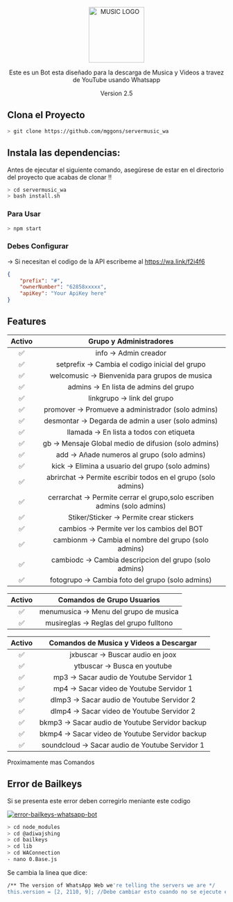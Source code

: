 <p align="center">
<a href="#"><img title="MUSIC LOGO" src="https://img.utdstc.com/icon/9f1/c7b/9f1c7ba989ad4a11039b0a5a82bc4a8db39dda35d2c8fe26a46d1a0d277df877:200" width="128" height="128"></a>
</p>

<p align="center">
Este es un Bot esta diseñado para la descarga de Musica y Videos a travez de YouTube usando Whatsapp
<p align="center">
Version 2.5

## Clona el Proyecto

```bash
> git clone https://github.com/mggons/servermusic_wa
```

## Instala las dependencias:
Antes de ejecutar el siguiente comando, asegúrese de estar en el directorio del proyecto que
acabas de clonar !!

```bash
> cd servermusic_wa
> bash install.sh
```

### Para Usar 
```bash
> npm start
```

### Debes Configurar
-> Si necesitan el codigo de la API escribeme al https://wa.link/f2i4f6
```json
{
	"prefix": "#",
	"ownerNumber": "62858xxxxx",
	"apiKey": "Your ApiKey here" 
}
```


## Features 
|Activo|       Grupo y Administradores          |
|:-:|:-----------------------------------------:|
|✅| info -> Admin creador                               |
|✅| setprefix -> Cambia el codigo inicial del grupo     |
|✅| welcomusic -> Bienvenida para grupos de musica      |  (0 deshabilitado, 1 habilitado)
|✅| admins -> En lista de admins del grupo              |
|✅| linkgrupo -> link del grupo                         |
|✅| promover -> Promueve a administrador (solo admins)  |
|✅| desmontar -> Degarda de admin a user (solo admins)  |
|✅| llamada -> En lista a todos con etiqueta            |
|✅| gb -> Mensaje Global medio de difusion (solo admins)|
|✅| add -> Añade numeros al grupo (solo admins)         |
|✅| kick -> Elimina a usuario del grupo (solo admins)   |
|✅| abrirchat -> Permite escribir todos en el grupo (solo admins)  |
|✅| cerrarchat -> Permite cerrar el grupo,solo escriben admins (solo admins)  |
|✅| Stiker/Sticker -> Permite crear stickers  |
|✅| cambios -> Permite ver los cambios del BOT  |
|✅| cambionm -> Cambia el nombre del grupo (solo admins) |
|✅| cambiodc -> Cambia descripcion del grupo (solo admins) | 
|✅| fotogrupo -> Cambia foto del grupo (solo admins) | 
	
|Activo|    Comandos de Grupo Usuarios
|:-:|:----------------------------------------:|
|✅| menumusica -> Menu del grupo de musica    |
|✅| musireglas -> Reglas del grupo fulltono   |
	
	
|Activo|    Comandos de Musica y Videos a Descargar      |
|:-:|:-----------------------------------------:|
|✅| jxbuscar -> Buscar audio en joox	  		|
|✅| ytbuscar -> Busca en youtube                        |
|✅| mp3 -> Sacar audio de Youtube Servidor 1   		|
|✅| mp4 -> Sacar video de Youtube Servidor 1            |
|✅| dlmp3 -> Sacar audio de Youtube Servidor 2          |
|✅| dlmp4 -> Sacar video de Youtube  Servidor 2         |
|✅| bkmp3 -> Sacar audio de Youtube Servidor backup     |
|✅| bkmp4 -> Sacar video de Youtube Servidor backup     |
|✅| soundcloud -> Sacar audio de Youtube Servidor 1     |



Proximamente mas Comandos

	
## Error de Bailkeys

Si se presenta este error deben corregirlo meniante este codigo 

<p align="left">
<a href="https://imgbb.com/"><img src="https://i.ibb.co/F5kJPMr/error-bailkeys-whatsapp-bot.jpg" alt="error-bailkeys-whatsapp-bot" border="0" /></a>
<p>
	
```bash
> cd node_modules
> cd @adiwajshing
> cd bailkeys
> cd lib	
> cd WAConnection
- nano 0.Base.js
```
Se cambia la linea que dice:
```bash
/** The version of WhatsApp Web we're telling the servers we are */
this.version = [2, 2110, 9]; //Debe cambiar esto cuando no se ejecute el bot a 2, 2119, 6
```	
